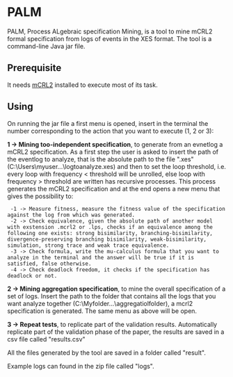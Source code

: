 # PALM
PALM, Process ALgebraic specification Mining, is a tool to mine mCRL2 formal specification from logs of events in the XES format.
The tool is a command-line Java jar file.

## Prerequisite
It needs [mCRL2](https://www.mcrl2.org/web/user_manual/download.html) installed to execute most of its task.

## Using
On running the jar file a first menu is opened, insert in the terminal the number corresponding to the action that you want to execute (1, 2 or 3):

**1 -> Mining too-independent specification**, to generate from an evnetlog a mCRL2 specification. As a first step the user is asked to insert the path of the eventlog to analyze, that is the absolute path to the file ".xes"(C:\Users\myuser\...\logtoanalyze.xes) and then to set the loop threshold, i.e. every loop with frequency < threshold will be unrolled, else loop with frequency > threshold are written has recursive processes.  This process generates the mCRL2 specification and at the end opens a new menu that gives the possibility to:

	 -1 -> Measure fitness, measure the fitness value of the specification against the log from which was generated.
	 -2 -> Check equivalence, given the absolute path of another model with exstension .mcrl2 or .lps, checks if an equivalence among the following one exists: strong bisimilarity, branching-bisimilarity, divergence-preserving branching bisimilarity, weak-bisimilarity, simulation, strong trace and weak trace equivalence.
	 -3 -> Check formula, write the mu-calculus formula that you want to analyze in the terminal and the answer will be true if it is satisfied, false otherwise.
	 -4 -> Check deadlock freedom, it checks if the specification has deadlock or not.


**2 -> Mining aggregation specification**, to mine the overall specification of a set of logs. Insert the path to the folder that contains all the logs that you want analyze together (C:\Myfolder\...\aggregatiolfolder), a mcrl2 specification is generated. The same menu as above will be open.

**3 -> Repeat tests**, to replicate part of the validation results. Automatically replicate part of the validation phase of the paper, the results are saved in a csv file called "results.csv"

All the files generated by the tool are saved in a folder called "result".





 Example logs can found in the zip file called "logs".
